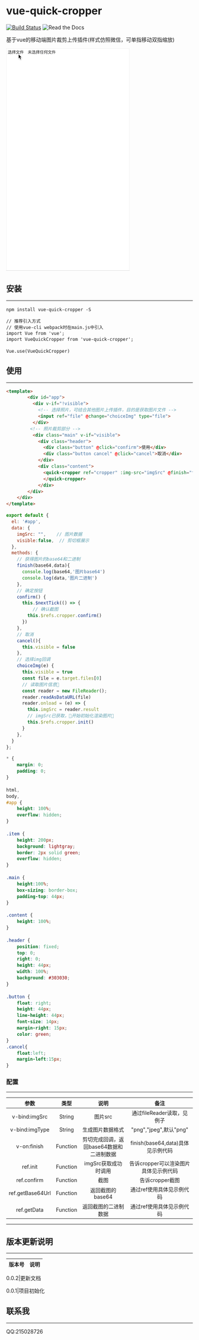 # vue-quick-cropper
[![Build Status](https://travis-ci.com/duyanpeng/vue-quick-loadmore.svg?branch=master)](https://travis-ci.org/duyanpeng/vue-quick-loadmore)
![Read the Docs](https://img.shields.io/readthedocs/pip.svg)

基于vue的移动端图片裁剪上传插件(样式仿照微信，可单指移动双指缩放)

![xiaoguozhanshi](./static/cropper.gif)


## 安装
---
`npm install vue-quick-cropper -S`

```
// 推荐引入方式
// 使用vue-cli webpack时在main.js中引入
import Vue from 'vue';
import VueQuickCropper from 'vue-quick-cropper';

Vue.use(VueQuickCropper)
```

## 使用
---
```html
<template>
        <div id="app">
          <div v-if="!visible">
            <!-- 选择照片，可结合其他图片上传插件，目的是获取图片文件 -->
            <input ref="file" @change="choiceImg" type="file">
          </div>
         <!-- 照片裁剪部分 -->
          <div class="main" v-if="visible">
            <div class="header">
              <div class="button" @click="confirm">使用</div>
              <div class="button cancel" @click="cancel">取消</div>
            </div>
            <div class="content">
              <quick-cropper ref="cropper" :img-src="imgSrc" @finish="finish">
              </quick-cropper>
            </div>
        </div>
    </div>
</template>
```
```javascript
export default {
  el: '#app',
  data: {
    imgSrc: "",    // 图片数据
    visible:false,  // 剪切框展示
  },
  methods: {
    // 获得图片的base64和二进制
    finish(base64,data){
      console.log(base64,'图片base64')
      console.log(data,'图片二进制')
    },  
    // 确定按钮
    confirm() {
      this.$nextTick(() => {
          // 确认截图
        this.$refs.cropper.confirm()
      })
    },
    // 取消
    cancel(){
      this.visible = false
    },
    // 选择img回调
    choiceImg(e) {    
      this.visible = true
      const file = e.target.files[0]
      // 读取图片信息
      const reader = new FileReader();
      reader.readAsDataURL(file)
      reader.onload = (e) => {
        this.imgSrc = reader.result
        // imgSrc已获取，开始初始化渲染图片
        this.$refs.cropper.init()
      }
    },
  }
};
```
```css
* {
    margin: 0;
    padding: 0;
}

html,
body,
#app {
    height: 100%;
    overflow: hidden;
}

.item {
    height: 200px;
    background: lightgray;
    border: 2px solid green;
    overflow: hidden;
}

.main {
    height:100%;
    box-sizing: border-box;
    padding-top: 44px;
}

.content {
    height: 100%;
}

.header {
    position: fixed;
    top: 0;
    right: 0;
    height: 44px;
    width: 100%;
    background: #303030;
}

.button {
    float: right;
    height: 44px;
    line-height: 44px;
    font-size: 14px;
    margin-right: 15px;
    color: green;
}
.cancel{
    float:left;
    margin-left:15px;
}
```

### 配置
---
参数|类型|说明|备注
:--:|:--:|:--:|:--:
v-bind:imgSrc|String|图片src|通过fileReader读取，见例子
v-bind:imgType|String|生成图片数据格式|"png","jpeg",默认"png"
v-on:finish|Function|剪切完成回调，返回base64数据和二进制数据|finish(base64,data)具体见示例代码
ref.init|Function|imgSrc获取成功时调用|告诉cropper可以渲染图片具体见示例代码
ref.confirm|Function|截图|告诉cropper截图
ref.getBase64Url|Function|返回截图的base64|通过ref使用具体见示例代码
ref.getData|Function|返回截图的二进制数据|通过ref使用具体见示例代码
---


## 版本更新说明
---
版本号|说明|
:--:|:--:|

0.0.2|更新文档

0.0.1|项目初始化

## 联系我
---
QQ:215028726
